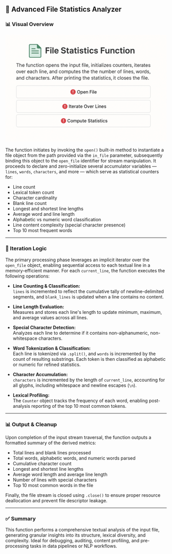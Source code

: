 ## 📄 Advanced File Statistics Analyzer

### 📊 Visual Overview

![File Statistics Function Visual](file-stats-visual.png)

The function initiates by invoking the `open()` built-in method to instantiate a file object from the path provided via the `in_file` parameter, subsequently binding this object to the `open_file` identifier for stream manipulation. It proceeds to declare and zero-initialize several accumulator variables — `lines`, `words`, `characters`, and more — which serve as statistical counters for:

- Line count
- Lexical token count
- Character cardinality
- Blank line count
- Longest and shortest line lengths
- Average word and line length
- Alphabetic vs numeric word classification
- Line content complexity (special character presence)
- Top 10 most frequent words

---

### 🔁 Iteration Logic

The primary processing phase leverages an implicit iterator over the `open_file` object, enabling sequential access to each textual line in a memory-efficient manner. For each `current_line`, the function executes the following operations:

- **Line Counting & Classification:**  
  `lines` is incremented to reflect the cumulative tally of newline-delimited segments, and `blank_lines` is updated when a line contains no content.

- **Line Length Evaluation:**  
  Measures and stores each line's length to update minimum, maximum, and average values across all lines.

- **Special Character Detection:**  
  Analyzes each line to determine if it contains non-alphanumeric, non-whitespace characters.

- **Word Tokenization & Classification:**  
  Each line is tokenized via `.split()`, and `words` is incremented by the count of resulting substrings. Each token is then classified as alphabetic or numeric for refined statistics.

- **Character Accumulation:**  
  `characters` is incremented by the length of `current_line`, accounting for all glyphs, including whitespace and newline escapes (`\n`).

- **Lexical Profiling:**  
  The `Counter` object tracks the frequency of each word, enabling post-analysis reporting of the top 10 most common tokens.

---

### 📊 Output & Cleanup

Upon completion of the input stream traversal, the function outputs a formatted summary of the derived metrics:

- Total lines and blank lines processed
- Total words, alphabetic words, and numeric words parsed
- Cumulative character count
- Longest and shortest line lengths
- Average word length and average line length
- Number of lines with special characters
- Top 10 most common words in the file

Finally, the file stream is closed using `.close()` to ensure proper resource deallocation and prevent file descriptor leakage.

---

### ✅ Summary

This function performs a comprehensive textual analysis of the input file, generating granular insights into its structure, lexical diversity, and complexity. Ideal for debugging, auditing, content profiling, and pre-processing tasks in data pipelines or NLP workflows.

